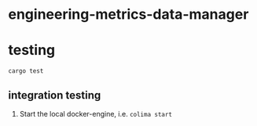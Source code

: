 # engineering-metrics-data-manager

# testing

`cargo test`

## integration testing

1. Start the local docker-engine, i.e. `colima start`
